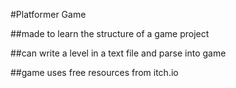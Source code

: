 
#Platformer Game

##made to learn the structure of a game project

##can write a level in a text file and parse into game

##game uses free resources from itch.io
